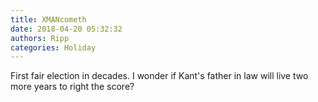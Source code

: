 ```yaml
---
title: XMANcometh
date: 2018-04-20 05:32:32
authors: Ripp
categories: Holiday
---
```


 First fair election in decades. I wonder if Kant's father in law will live two more years to right the score?